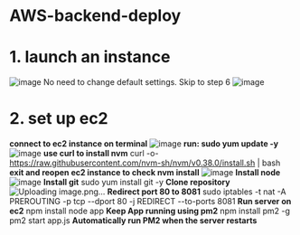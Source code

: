 # AWS-backend-deploy

# 1. launch an instance
![image](https://user-images.githubusercontent.com/57895489/147891430-2279f97a-c20a-41f7-9c63-47befb8526be.png)
No need to change default settings. Skip to step 6
![image](https://user-images.githubusercontent.com/57895489/147891540-d14956f0-5c92-411d-8272-ef791495edd0.png)

# 2. set up ec2
**connect to ec2 instance on terminal**
![image](https://user-images.githubusercontent.com/57895489/147892743-6ef016b0-0703-4c90-bed4-55aa040cd0b4.png)
**run: sudo yum update -y**
![image](https://user-images.githubusercontent.com/57895489/147892776-8df33ea3-052d-42f3-85fb-a79be4dbb65c.png)
**use curl to install nvm**
curl -o- https://raw.githubusercontent.com/nvm-sh/nvm/v0.38.0/install.sh | bash
**exit and reopen ec2 instance to check nvm install**
![image](https://user-images.githubusercontent.com/57895489/147892892-d673e4e3-a75f-4513-95ed-7c201f70f1ad.png)
**Install node**
![image](https://user-images.githubusercontent.com/57895489/147892929-62cd3d38-13c2-4f41-9cc9-4bf83bce1091.png)
**Install git**
sudo yum install git -y
**Clone repository**
![Uploading image.png…]()
**Redirect port 80 to 8081**
sudo iptables -t nat -A PREROUTING -p tcp --dport 80 -j REDIRECT --to-ports 8081
**Run server on ec2**
npm install
node app
**Keep App running using pm2**
npm install pm2 -g
pm2 start app.js
**Automatically run PM2 when the server restarts**
